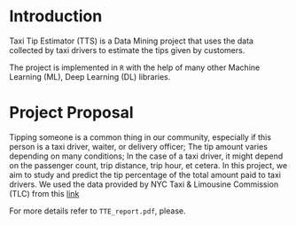 # Introduction
Taxi Tip Estimator (TTS) is a Data Mining project that uses the data collected by taxi drivers to estimate the tips given by customers.

The project is implemented in `R` with the help of many other Machine Learning (ML), Deep Learning (DL) libraries.


# Project Proposal
Tipping someone is a common thing in our community, especially if this person is a taxi driver, waiter, or delivery officer; The tip amount varies depending on many conditions; In the case of a taxi driver, it might depend on the passenger count, trip distance, trip hour, et cetera.
In this project, we aim to study and predict the tip percentage of the total amount paid to taxi drivers. We used the data provided by NYC Taxi & Limousine Commission (TLC) from this [link](https://www1.nyc.gov/site/tlc/about/tlc-trip-record-data.page)

For more details refer to `TTE_report.pdf`, please.